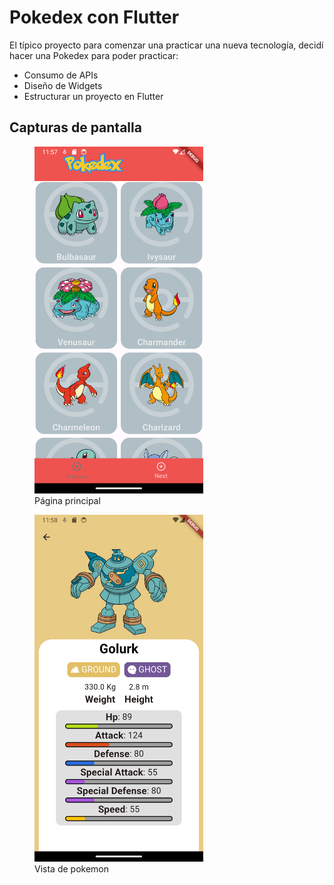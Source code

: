 # Pokedex con Flutter

El típico proyecto para comenzar una practicar una nueva tecnología, decidí hacer una Pokedex para poder practicar: 

* Consumo de APIs
* Diseño de Widgets
* Estructurar un proyecto en Flutter

## Capturas de pantalla

<figure>
  <img src="public/project_images/pokemons.png" alt="Página principal" width="270" height="555">
  <figcaption>Página principal</figcaption>
</figure>

<figure>
  <img src="public/project_images/pokemon.png" alt="Vista de pokemon" width="270" height="555">
  <figcaption>Vista de pokemon</figcaption>
</figure>


